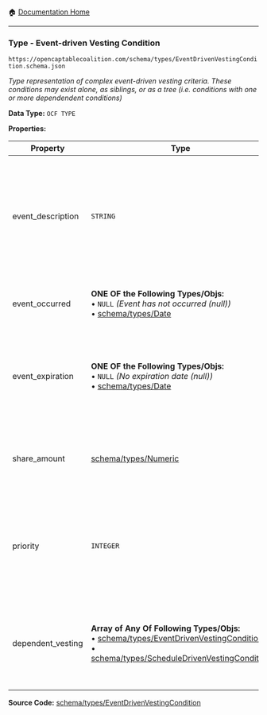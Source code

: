 :house: [Documentation Home](/README.md)

---

### Type - Event-driven Vesting Condition

`https://opencaptablecoalition.com/schema/types/EventDrivenVestingCondition.schema.json`

_Type representation of complex event-driven vesting criteria. These conditions may exist alone, as siblings, or as a tree (i.e. conditions with one or more dependendent conditions)_

**Data Type:** `OCF TYPE`

**Properties:**

| Property          | Type                                                                                                                                                                                                                                                              | Description                                                                                                     | Required   |
| ----------------- | ----------------------------------------------------------------------------------------------------------------------------------------------------------------------------------------------------------------------------------------------------------------- | --------------------------------------------------------------------------------------------------------------- | ---------- |
| event_description | `STRING`                                                                                                                                                                                                                                                          | Full detailed description of the vesting condition, whether it be milestone-based or some other specified event | `REQUIRED` |
| event_occurred    | **ONE OF the Following Types/Objs:**</br>&bull; `NULL` _(Event has not occurred (null))_</br>&bull; [schema/types/Date](/docs/schema/types/Date.md)                                                                                                               | Date of the event, if it has occurred already                                                                   | `REQUIRED` |
| event_expiration  | **ONE OF the Following Types/Objs:**</br>&bull; `NULL` _(No expiration date (null))_</br>&bull; [schema/types/Date](/docs/schema/types/Date.md)                                                                                                                   | Date by which event must be met to qualify, given that the condition carries an expiry                          | `REQUIRED` |
| share_amount      | [schema/types/Numeric](/docs/schema/types/Numeric.md)                                                                                                                                                                                                             | Number of shares which vest upon successfully meeting the condition                                             | `REQUIRED` |
| priority          | `INTEGER`                                                                                                                                                                                                                                                         | Given sibling conditions, this field determines the order by which conditions shall be applied                  | `REQUIRED` |
| dependent_vesting | **Array of Any Of Following Types/Objs:**</br>&bull; [schema/types/EventDrivenVestingCondition](/docs/schema/types/EventDrivenVestingCondition.md)</br>&bull; [schema/types/ScheduleDrivenVestingCondition](/docs/schema/types/ScheduleDrivenVestingCondition.md) | Additional vesting conditions which become operative once this condition is met                                 | -          |

**Source Code:** [schema/types/EventDrivenVestingCondition](/schema/types/EventDrivenVestingCondition.schema.json)
